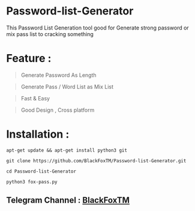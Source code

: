 # Password-list-Generator
This Password List Generation tool good for Generate strong password or mix pass list to cracking something

# Feature :

> Generate Password As Length 

> Generate Pass / Word List as Mix List 

> Fast & Easy

> Good Design , Cross platform 

# Installation :

```
apt-get update && apt-get install python3 git
```

```
git clone https://github.com/BlackFoxTM/Password-list-Generator.git
```

```
cd Password-list-Generator
```

```
python3 fox-pass.py
```

## Telegram Channel :  [BlackFoxTM](https://t.me/BlackFoxSecurityTeam)
